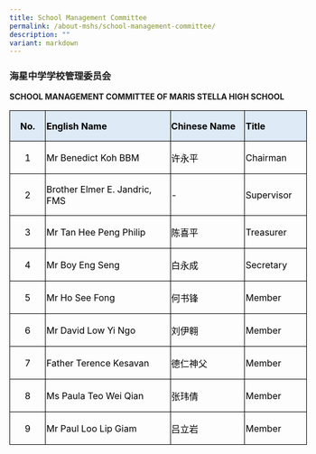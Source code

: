 ```yaml
---
title: School Management Committee
permalink: /about-mshs/school-management-committee/
description: ""
variant: markdown
---
```

### 海星中学学校管理委员会

<b>SCHOOL MANAGEMENT COMMITTEE OF MARIS STELLA HIGH SCHOOL</b>





      

<table style="width:395.5pt;border-collapse:collapse;mso-yfti-tbllook:1184;
 mso-padding-alt:0in 0in 0in 0in" width="527" cellpadding="0" cellspacing="0" border="0" class="MsoNormalTable"><tbody><tr style="mso-yfti-irow:0;mso-yfti-firstrow:yes;height:.25in"><td style="width:46.55pt;border:solid windowtext 1.0pt;background:
  #DEEAF6;padding:.75pt .75pt 0in .75pt;height:.25in" width="62"><p style="text-align:center" align="center" class="MsoNormal"><b><span style="color:black">No.</span></b></p></td><td style="width:168.95pt;border:solid windowtext 1.0pt;border-left:
  none;background:#DEEAF6;padding:.75pt .75pt 0in .75pt;height:.25in" width="225"><p class="MsoNormal"><b><span style="color:black">English Name</span></b></p></td><td style="width:99.0pt;border:solid windowtext 1.0pt;border-left:
  none;background:#DEEAF6;padding:.75pt .75pt 0in .75pt;height:.25in" width="132"><p class="MsoNormal"><b><span style="color:black">Chinese Name</span></b></p></td><td style="width:81.0pt;border:solid windowtext 1.0pt;border-left:
  none;background:#DEEAF6;padding:.75pt .75pt 0in .75pt;height:.25in" width="108"><p class="MsoNormal"><b><span style="color:black">Title</span></b></p></td></tr><tr style="mso-yfti-irow:1;height:2.0pt"><td style="width:46.55pt;border:solid windowtext 1.0pt;border-top:
  none;padding:.75pt .75pt 0in .75pt;height:2.0pt" width="62"><p style="text-align:center" align="center" class="MsoNormal"><span style="color:black">1</span></p></td><td style="width:168.95pt;border-top:none;border-left:none;
  border-bottom:solid windowtext 1.0pt;border-right:solid windowtext 1.0pt;
  padding:.75pt .75pt 0in .75pt;height:2.0pt" width="225"><p class="MsoNormal"><span style="color:black">Mr Benedict Koh BBM</span></p></td><td style="width:99.0pt;border-top:none;border-left:none;
  border-bottom:solid windowtext 1.0pt;border-right:solid windowtext 1.0pt;
  padding:.75pt .75pt 0in .75pt;height:2.0pt" width="132"><p class="MsoNormal"><span style="font-family:DengXian;color:black" lang="ZH-CN">许永平</span><span style="color:black"></span></p></td><td style="width:81.0pt;border-top:none;border-left:none;
  border-bottom:solid windowtext 1.0pt;border-right:solid windowtext 1.0pt;
  padding:.75pt .75pt 0in .75pt;height:2.0pt" width="108"><p class="MsoNormal"><span style="color:black">Chairman</span></p></td></tr><tr style="mso-yfti-irow:2;height:2.0pt"><td style="width:46.55pt;border:solid windowtext 1.0pt;border-top:
  none;padding:.75pt .75pt 0in .75pt;height:2.0pt" width="62"><p style="text-align:center" align="center" class="MsoNormal"><span style="color:black">2</span></p></td><td style="width:168.95pt;border-top:none;border-left:none;
  border-bottom:solid windowtext 1.0pt;border-right:solid windowtext 1.0pt;
  padding:.75pt .75pt 0in .75pt;height:2.0pt" width="225"><p class="MsoNormal"><span style="color:black">Brother Elmer E. Jandric, FMS</span></p></td><td style="width:99.0pt;border-top:none;border-left:none;
  border-bottom:solid windowtext 1.0pt;border-right:solid windowtext 1.0pt;
  padding:.75pt .75pt 0in .75pt;height:2.0pt" width="132"><p class="MsoNormal"><span style="color:black">-</span></p></td><td style="width:81.0pt;border-top:none;border-left:none;
  border-bottom:solid windowtext 1.0pt;border-right:solid windowtext 1.0pt;
  padding:.75pt .75pt 0in .75pt;height:2.0pt" width="108"><p class="MsoNormal"><span style="color:black">Supervisor</span></p></td></tr><tr style="mso-yfti-irow:3;height:2.0pt"><td style="width:46.55pt;border:solid windowtext 1.0pt;border-top:
  none;padding:.75pt .75pt 0in .75pt;height:2.0pt" width="62"><p style="text-align:center" align="center" class="MsoNormal"><span style="color:black">3</span></p></td><td style="width:168.95pt;border-top:none;border-left:none;
  border-bottom:solid windowtext 1.0pt;border-right:solid windowtext 1.0pt;
  padding:.75pt .75pt 0in .75pt;height:2.0pt" width="225"><p class="MsoNormal"><span style="color:black">Mr Tan Hee Peng Philip</span></p></td><td style="width:99.0pt;border-top:none;border-left:none;
  border-bottom:solid windowtext 1.0pt;border-right:solid windowtext 1.0pt;
  padding:.75pt .75pt 0in .75pt;height:2.0pt" width="132"><p class="MsoNormal"><span style="font-family:DengXian;color:black" lang="ZH-CN">陈喜平</span><span style="color:black"></span></p></td><td style="width:81.0pt;border-top:none;border-left:none;
  border-bottom:solid windowtext 1.0pt;border-right:solid windowtext 1.0pt;
  padding:.75pt .75pt 0in .75pt;height:2.0pt" width="108"><p class="MsoNormal"><span style="color:black">Treasurer</span></p></td></tr><tr style="mso-yfti-irow:4;height:4.4pt"><td style="width:46.55pt;border:solid windowtext 1.0pt;border-top:
  none;padding:.75pt .75pt 0in .75pt;height:4.4pt" width="62"><p style="text-align:center" align="center" class="MsoNormal"><span style="color:black">4</span></p></td><td style="width:168.95pt;border-top:none;border-left:none;
  border-bottom:solid windowtext 1.0pt;border-right:solid windowtext 1.0pt;
  padding:.75pt .75pt 0in .75pt;height:4.4pt" width="225"><p class="MsoNormal"><span style="color:black">Mr Boy Eng Seng</span></p></td><td style="width:99.0pt;border-top:none;border-left:none;
  border-bottom:solid windowtext 1.0pt;border-right:solid windowtext 1.0pt;
  padding:.75pt .75pt 0in .75pt;height:4.4pt" width="132"><p class="MsoNormal"><span style="font-family:DengXian;color:black" lang="ZH-CN">白永成</span><span style="color:black"></span></p></td><td style="width:81.0pt;border-top:none;border-left:none;
  border-bottom:solid windowtext 1.0pt;border-right:solid windowtext 1.0pt;
  padding:.75pt .75pt 0in .75pt;height:4.4pt" width="108"><p class="MsoNormal"><span style="color:black">Secretary</span></p></td></tr><tr style="mso-yfti-irow:5;height:2.0pt"><td style="width:46.55pt;border:solid windowtext 1.0pt;border-top:
  none;padding:.75pt .75pt 0in .75pt;height:2.0pt" width="62"><p style="text-align:center" align="center" class="MsoNormal"><span style="color:black">5</span></p></td><td style="width:168.95pt;border-top:none;border-left:none;
  border-bottom:solid windowtext 1.0pt;border-right:solid windowtext 1.0pt;
  padding:.75pt .75pt 0in .75pt;height:2.0pt" width="225"><p class="MsoNormal"><span style="color:black">Mr Ho See Fong</span></p></td><td style="width:99.0pt;border-top:none;border-left:none;
  border-bottom:solid windowtext 1.0pt;border-right:solid windowtext 1.0pt;
  padding:.75pt .75pt 0in .75pt;height:2.0pt" width="132"><p class="MsoNormal"><span style="font-family:DengXian;color:black" lang="ZH-CN">何书锋</span><span style="color:black"></span></p></td><td style="width:81.0pt;border-top:none;border-left:none;
  border-bottom:solid windowtext 1.0pt;border-right:solid windowtext 1.0pt;
  padding:.75pt .75pt 0in .75pt;height:2.0pt" width="108"><p class="MsoNormal"><span style="color:black">Member</span></p></td></tr><tr style="mso-yfti-irow:6;height:8.9pt"><td style="width:46.55pt;border:solid windowtext 1.0pt;border-top:
  none;padding:.75pt .75pt 0in .75pt;height:8.9pt" width="62"><p style="text-align:center" align="center" class="MsoNormal"><span style="color:black">6</span></p></td><td style="width:168.95pt;border-top:none;border-left:none;
  border-bottom:solid windowtext 1.0pt;border-right:solid windowtext 1.0pt;
  padding:.75pt .75pt 0in .75pt;height:8.9pt" width="225"><p class="MsoNormal"><span style="color:black">Mr David Low Yi Ngo</span></p></td><td style="width:99.0pt;border-top:none;border-left:none;
  border-bottom:solid windowtext 1.0pt;border-right:solid windowtext 1.0pt;
  padding:.75pt .75pt 0in .75pt;height:8.9pt" width="132"><p class="MsoNormal"><span style="font-family:DengXian;color:black" lang="ZH-CN">刘伊翱</span><span style="color:black"></span></p></td><td style="width:81.0pt;border-top:none;border-left:none;
  border-bottom:solid windowtext 1.0pt;border-right:solid windowtext 1.0pt;
  padding:.75pt .75pt 0in .75pt;height:8.9pt" width="108"><p class="MsoNormal"><span style="color:black">Member</span></p></td></tr><tr style="mso-yfti-irow:7;height:2.0pt"><td style="width:46.55pt;border:solid windowtext 1.0pt;border-top:
  none;padding:.75pt .75pt 0in .75pt;height:2.0pt" width="62"><p style="text-align:center" align="center" class="MsoNormal"><span style="color:black">7</span></p></td><td style="width:168.95pt;border-top:none;border-left:none;
  border-bottom:solid windowtext 1.0pt;border-right:solid windowtext 1.0pt;
  padding:.75pt .75pt 0in .75pt;height:2.0pt" width="225"><p class="MsoNormal"><span style="color:black">Father Terence Kesavan</span></p></td><td style="width:99.0pt;border-top:none;border-left:none;
  border-bottom:solid windowtext 1.0pt;border-right:solid windowtext 1.0pt;
  padding:.75pt .75pt 0in .75pt;height:2.0pt" width="132"><p class="MsoNormal"><span style="font-family:DengXian;color:black" lang="ZH-CN">德仁神父</span><span style="color:black"></span></p></td><td style="width:81.0pt;border-top:none;border-left:none;
  border-bottom:solid windowtext 1.0pt;border-right:solid windowtext 1.0pt;
  padding:.75pt .75pt 0in .75pt;height:2.0pt" width="108"><p class="MsoNormal"><span style="color:black">Member</span></p></td></tr><tr style="mso-yfti-irow:8;height:2.0pt"><td style="width:46.55pt;border:solid windowtext 1.0pt;border-top:
  none;padding:.75pt .75pt 0in .75pt;height:2.0pt" width="62"><p style="text-align:center" align="center" class="MsoNormal"><span style="color:black">8</span></p></td><td style="width:168.95pt;border-top:none;border-left:none;
  border-bottom:solid windowtext 1.0pt;border-right:solid windowtext 1.0pt;
  padding:.75pt .75pt 0in .75pt;height:2.0pt" width="225"><p class="MsoNormal"><span style="color:black">Ms Paula Teo Wei Qian</span></p></td><td style="width:99.0pt;border-top:none;border-left:none;
  border-bottom:solid windowtext 1.0pt;border-right:solid windowtext 1.0pt;
  padding:.75pt .75pt 0in .75pt;height:2.0pt" width="132"><p class="MsoNormal"><span style="font-family:DengXian;color:black" lang="ZH-CN">张玮倩</span><span style="color:black"></span></p></td><td style="width:81.0pt;border-top:none;border-left:none;
  border-bottom:solid windowtext 1.0pt;border-right:solid windowtext 1.0pt;
  padding:.75pt .75pt 0in .75pt;height:2.0pt" width="108"><p class="MsoNormal"><span style="color:black">Member</span></p></td></tr><tr style="mso-yfti-irow:9;mso-yfti-lastrow:yes;height:12.5pt"><td style="width:46.55pt;border:solid windowtext 1.0pt;border-top:
  none;padding:.75pt .75pt 0in .75pt;height:12.5pt" width="62"><p style="text-align:center" align="center" class="MsoNormal"><span style="color:black">9</span></p></td><td style="width:168.95pt;border-top:none;border-left:none;
  border-bottom:solid windowtext 1.0pt;border-right:solid windowtext 1.0pt;
  padding:.75pt .75pt 0in .75pt;height:12.5pt" width="225"><p class="MsoNormal"><span style="color:black">Mr Paul Loo Lip Giam</span></p></td><td style="width:99.0pt;border-top:none;border-left:none;
  border-bottom:solid windowtext 1.0pt;border-right:solid windowtext 1.0pt;
  padding:.75pt .75pt 0in .75pt;height:12.5pt" width="132"><p class="MsoNormal"><span style="font-family:DengXian;color:black" lang="ZH-CN">吕立岩</span><span style="color:black"></span></p></td><td style="width:81.0pt;border-top:none;border-left:none;
  border-bottom:solid windowtext 1.0pt;border-right:solid windowtext 1.0pt;
  padding:.75pt .75pt 0in .75pt;height:12.5pt" width="108"><p class="MsoNormal"><span style="color:black">Member</span></p></td></tr></tbody></table>

